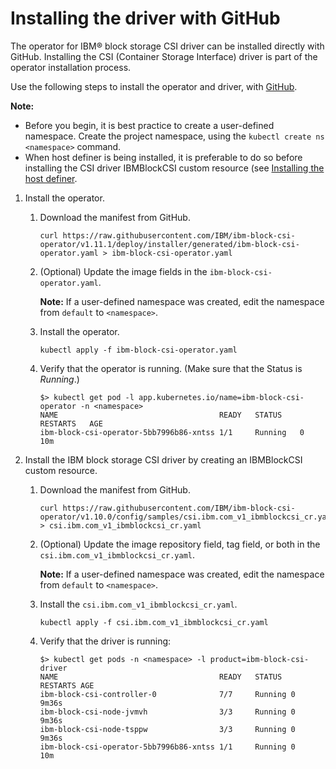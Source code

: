 # Installing the driver with GitHub

The operator for IBM® block storage CSI driver can be installed directly with GitHub. Installing the CSI (Container Storage Interface) driver is part of the operator installation process.

Use the following steps to install the operator and driver, with [GitHub](https://github.com/IBM/ibm-block-csi-operator).

**Note:**
    
-  Before you begin, it is best practice to create a user-defined namespace. Create the project namespace, using the `kubectl create ns <namespace>` command.
- When host definer is being installed, it is preferable to do so before installing the CSI driver IBMBlockCSI custom resource (see [Installing the host definer](install_hostdefiner.md).

1.  Install the operator.

    1. Download the manifest from GitHub.

        ```
        curl https://raw.githubusercontent.com/IBM/ibm-block-csi-operator/v1.11.1/deploy/installer/generated/ibm-block-csi-operator.yaml > ibm-block-csi-operator.yaml
        ```

    2.  (Optional) Update the image fields in the `ibm-block-csi-operator.yaml`.

        **Note:** If a user-defined namespace was created, edit the namespace from `default` to `<namespace>`.

    3. Install the operator.

        ```
        kubectl apply -f ibm-block-csi-operator.yaml
        ```

    4. Verify that the operator is running. (Make sure that the Status is _Running_.)

        ```
        $> kubectl get pod -l app.kubernetes.io/name=ibm-block-csi-operator -n <namespace>
        NAME                                    READY   STATUS    RESTARTS   AGE
        ibm-block-csi-operator-5bb7996b86-xntss 1/1     Running   0          10m
        ```

2.  Install the IBM block storage CSI driver by creating an IBMBlockCSI custom resource.

    1.  Download the manifest from GitHub.

        ```
        curl https://raw.githubusercontent.com/IBM/ibm-block-csi-operator/v1.10.0/config/samples/csi.ibm.com_v1_ibmblockcsi_cr.yaml > csi.ibm.com_v1_ibmblockcsi_cr.yaml
        ```

    2.  (Optional) Update the image repository field, tag field, or both in the `csi.ibm.com_v1_ibmblockcsi_cr.yaml`.

        **Note:** If a user-defined namespace was created, edit the namespace from `default` to `<namespace>`.

    3.  Install the `csi.ibm.com_v1_ibmblockcsi_cr.yaml`.

        ```
        kubectl apply -f csi.ibm.com_v1_ibmblockcsi_cr.yaml
        ```
    
    4.  Verify that the driver is running:
        ```
        $> kubectl get pods -n <namespace> -l product=ibm-block-csi-driver
        NAME                                    READY   STATUS  RESTARTS AGE
        ibm-block-csi-controller-0              7/7     Running 0        9m36s
        ibm-block-csi-node-jvmvh                3/3     Running 0        9m36s
        ibm-block-csi-node-tsppw                3/3     Running 0        9m36s
        ibm-block-csi-operator-5bb7996b86-xntss 1/1     Running 0        10m
        ```


